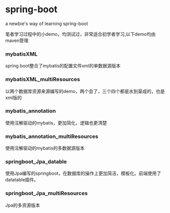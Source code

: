 # spring-boot
a newbie's way of learning spring-boot

笔者学习过程中的小demo，均测试过，非常适合初学者学习,以下demo均由maven管理

### mybatisXML
spring boot整合了mybatis的配置文件xml的单数据源版本

### mybatisXML_multiResources
以两个数据库资源来源编写的demo，两个会了，三个四个都是水到渠成的，也是xml版的

### mybatis_annotation
使用注解驱动的mybatis，更加简化，逻辑也更清楚

### mybatis_annotation_multiResources
使用注解驱动的mybatis的多数据源版本

### springboot_Jpa_datable
使用Jpa编写的springboot，在数据库的操作上更加简洁，模板化。前端使用了datatable插件。

### springboot_Jpa_multiResources
Jpa的多资源版本
